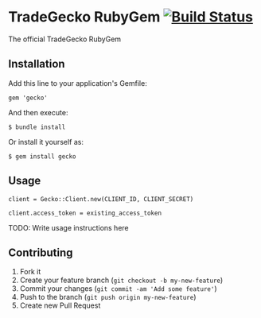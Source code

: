 # TradeGecko RubyGem [![Build Status](https://travis-ci.org/tradegecko/gecko.png)](https://travis-ci.org/tradegecko/gecko)
The official TradeGecko RubyGem

## Installation

Add this line to your application's Gemfile:

    gem 'gecko'

And then execute:

    $ bundle install

Or install it yourself as:

    $ gem install gecko

## Usage

`client = Gecko::Client.new(CLIENT_ID, CLIENT_SECRET)`

`client.access_token = existing_access_token`

TODO: Write usage instructions here

## Contributing

1. Fork it
2. Create your feature branch (`git checkout -b my-new-feature`)
3. Commit your changes (`git commit -am 'Add some feature'`)
4. Push to the branch (`git push origin my-new-feature`)
5. Create new Pull Request
